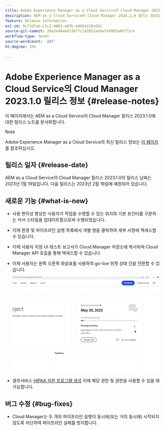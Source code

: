 ```yaml
---
title: Adobe Experience Manager as a Cloud Service의 Cloud Manager 2023.1.0 릴리스 정보
description: AEM as a Cloud Service의 Cloud Manager 2024.1.0 릴리스 정보입니다.
feature: Release Information
exl-id: 9c73d7ab-c2c2-4803-a07b-e9054220c6b2
source-git-commit: 26a2ed4ee613b77c192652ae9afa99d5a86f72ce
workflow-type: tm+mt
source-wordcount: '207'
ht-degree: 33%

---
```



# Adobe Experience Manager as a Cloud Service의 Cloud Manager 2023.1.0 릴리스 정보 {#release-notes}

이 페이지에서는 AEM as a Cloud Service의 Cloud Manager 릴리스 2023.1.0에 대한 릴리스 노트를 문서화합니다.

>[!NOTE]
>
>Adobe Experience Manager as a Cloud Service의 최신 릴리스 정보는 [이 페이지](/help/release-notes/release-notes-cloud/release-notes-current.md)를 참조하십시오.

## 릴리스 일자 {#release-date}

AEM as a Cloud Service의 Cloud Manager 릴리스 2023.1.0의 릴리스 날짜는 2023년 1월 19일입니다. 다음 릴리스는 2023년 2월 16일에 예정되어 있습니다.

## 새로운 기능 {#what-is-new}

* 사용 편의성 향상은 사용자가 작업을 수행할 수 있는 위치와 기본 포인터를 구분하는 커서 스타일을 업데이트함으로써 수행되었습니다.

* 이제 환경 및 파이프라인 실행 목록에서 개별 행을 클릭하여 세부 사항에 액세스할 수 있습니다.

* 이제 사용자 지정 UI 테스트 보고서가 Cloud Manager 저장소에 복사되며 Cloud Manager API 호출을 통해 액세스할 수 있습니다.

* 이제 사용자는 왼쪽 오른쪽 화살표를 사용하여 go-live 위젯 상태 간을 전환할 수 있습니다.

   ![Go-live 위젯 전환](assets/go-live-transitions.gif)

* 셀프서비스 [HIPAA 지원 프로그램 생성](/help/implementing/cloud-manager/getting-access-to-aem-in-cloud/creating-production-programs.md) 이제 해당 권한 및 권한을 사용할 수 있을 때 가능합니다.

## 버그 수정 {#bug-fixes}

* Cloud Manager는 두 개의 파이프라인 실행이 동시에(또는 거의 동시에) 시작되지 않도록 차단하여 파이프라인 실패를 방지합니다.

